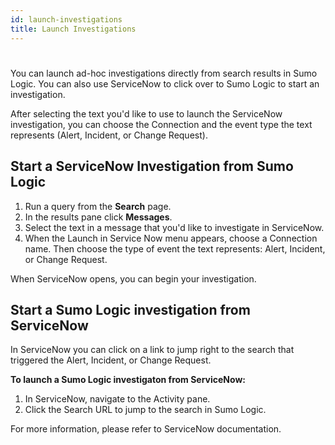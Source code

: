 ```yaml
---
id: launch-investigations
title: Launch Investigations
---
```


#

You can launch ad-hoc investigations directly from search results in Sumo Logic. You can also use ServiceNow to click over to Sumo Logic to start an investigation.

After selecting the text you'd like to use to launch the ServiceNow investigation, you can choose the Connection and the event type the text represents (Alert, Incident, or Change Request).

## Start a ServiceNow Investigation from Sumo Logic

1. Run a query from the **Search** page.
1. In the results pane click **Messages**.
1. Select the text in a message that you'd like to investigate in ServiceNow.
1. When the Launch in Service Now menu appears, choose a Connection name. Then choose the type of event the text represents: Alert, Incident, or Change Request.

When ServiceNow opens, you can begin your investigation.

## Start a Sumo Logic investigation from ServiceNow

In ServiceNow you can click on a link to jump right to the search that triggered the Alert, Incident, or Change Request.

**To launch a Sumo Logic investigaton from ServiceNow:**

1. In ServiceNow, navigate to the Activity pane.
1. Click the Search URL to jump to the search in Sumo Logic.

For more information, please refer to ServiceNow documentation.
